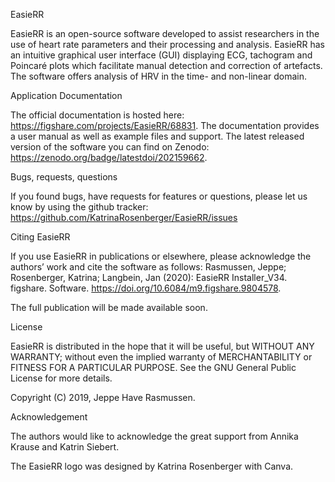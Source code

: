 
EasieRR

EasieRR is an open-source software developed to assist researchers in the use of heart rate parameters and their processing and analysis. 
EasieRR has an intuitive graphical user interface (GUI) displaying ECG, tachogram and Poincaré plots which facilitate manual detection and correction of artefacts.
The software offers analysis of HRV in the time- and non-linear domain.


Application Documentation

The official documentation is hosted here: https://figshare.com/projects/EasieRR/68831.
The documentation provides a user manual as well as example files and support.
The latest released version of the software you can find on Zenodo: https://zenodo.org/badge/latestdoi/202159662.

Bugs, requests, questions

If you found bugs, have requests for features or questions, please let us know by using the github tracker: https://github.com/KatrinaRosenberger/EasieRR/issues

Citing EasieRR

If you use EasieRR in publications or elsewhere, please acknowledge the authors’ work and cite the software as follows: Rasmussen, Jeppe; Rosenberger, Katrina; Langbein, Jan (2020): EasieRR Installer_V34. figshare. Software. https://doi.org/10.6084/m9.figshare.9804578.

The full publication will be made available soon.

License

EasieRR is distributed in the hope that it will be useful, but WITHOUT ANY WARRANTY; without even the implied warranty of MERCHANTABILITY or FITNESS FOR A PARTICULAR PURPOSE. See the GNU General Public License for more details.

Copyright (C) 2019, Jeppe Have Rasmussen.

Acknowledgement

The authors would like to acknowledge the great support from Annika Krause and Katrin Siebert.

The EasieRR logo was designed by Katrina Rosenberger with Canva.
